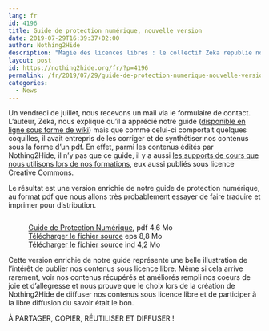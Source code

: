 ```yaml
---
lang: fr 
id: 4196
title: Guide de protection numérique, nouvelle version
date: 2019-07-29T16:39:37+02:00
author: Nothing2Hide
description: "Magie des licences libres : le collectif Zeka republie notre guide sous la forme d'un magnifique pdf à télécharger et à imprimer !"
layout: post
id: https://nothing2hide.org/fr/?p=4196
permalink: /fr/2019/07/29/guide-de-protection-numerique-nouvelle-version/
categories:
  - News
---
```


Un vendredi de juillet, nous recevons un mail via le formulaire de contact. L&rsquo;auteur, Zeka, nous explique qu&rsquo;il a apprécié notre guide ([disponible en ligne sous forme de wiki](https://nothing2hide.org/wiki/doku.php?id=protectionnumerique:start)) mais que comme celui-ci comportait quelques coquilles, il avait entrepris de les corriger et de synthétiser nos contenus sous la forme d&rsquo;un pdf. En effet, parmi les contenus édités par Nothing2Hide, il n&rsquo;y pas que ce guide, il y a aussi [les supports de cours que nous utilisons lors de nos formations](https://nothing2hide.org/slides/), eux aussi publiés sous licence Creative Commons. 

Le résultat est une version enrichie de notre guide de protection numérique, au format pdf que nous allons très probablement essayer de faire traduire et imprimer pour distribution. <figure class="wp-block-image">

[<img src="https://nothing2hide.org/fr/wp-content/uploads/sites/3/2019/07/guide-protect-internet-min-211x300.png" alt="" class="wp-image-4202" srcset="https://nothing2hide.org/fr/wp-content/uploads/sites/3/2019/07/guide-protect-internet-min-211x300.png 211w, https://nothing2hide.org/fr/wp-content/uploads/sites/3/2019/07/guide-protect-internet-min-422x600.png 422w, https://nothing2hide.org/fr/wp-content/uploads/sites/3/2019/07/guide-protect-internet-min-113x160.png 113w, https://nothing2hide.org/fr/wp-content/uploads/sites/3/2019/07/guide-protect-internet-min.png 636w" sizes="(max-width: 211px) 100vw, 211px" />](https://nothing2hide.org/fr/wp-content/uploads/sites/3/2019/08/guide-protection-numerique-2019.pdf)<figcaption>[Guide de Protection Numérique](https://nothing2hide.org/fr/wp-content/uploads/sites/3/2019/08/guide-protection-numerique-2019.pdf), pdf 4,6 Mo  
[Télécharger le fichier source](/wpmulti/wp-content/uploads/Guide-Protection-Numerique-v.1_2019.indd.ps) eps 8,8 Mo  
[Télécharger le fichier source](/wpmulti/wp-content/uploads/Guide-Protection-Numerique-v.1_2019.indd) ind 4,2 Mo</figcaption></figure> 

Cette version enrichie de notre guide représente une belle illustration de l&rsquo;intérêt de publier nos contenus sous licence libre. Même si cela arrive rarement, voir nos contenus récupérés et améliorés rempli nos coeurs de joie et d&rsquo;allegresse et nous prouve que le choix lors de la création de Nothing2Hide de diffuser nos contenus sous licence libre et de participer à la libre diffusion du savoir était le bon.

À PARTAGER, COPIER, RÉUTILISER ET DIFFUSER !
